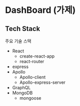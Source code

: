# DashBoard (가제)

## Tech Stack

주요 기술 스택

- React
  - create-react-app
  - react-router
- express
- Apollo
  - Apollo-client
  - Apollo-express-server
- GraphQL
- MongoDB
  - mongoose
